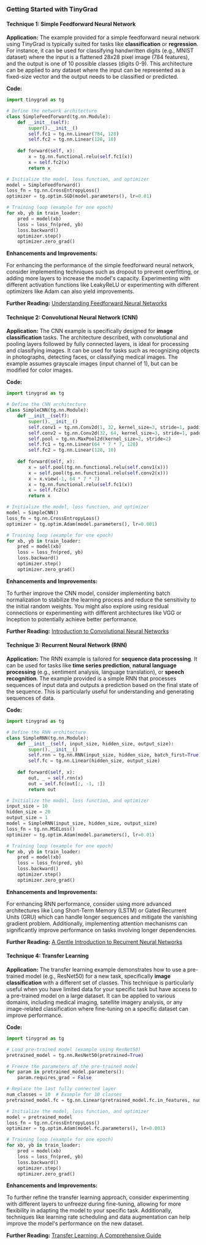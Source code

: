 ### Getting Started with TinyGrad

#### Technique 1: Simple Feedforward Neural Network

**Application:** The example provided for a simple feedforward neural network using TinyGrad is typically suited for tasks like **classification** or **regression**. For instance, it can be used for classifying handwritten digits (e.g., MNIST dataset) where the input is a flattened 28x28 pixel image (784 features), and the output is one of 10 possible classes (digits 0-9). This architecture can be applied to any dataset where the input can be represented as a fixed-size vector and the output needs to be classified or predicted.

**Code:**

```python
import tinygrad as tg

# Define the network architecture
class SimpleFeedforward(tg.nn.Module):
    def __init__(self):
        super().__init__()
        self.fc1 = tg.nn.Linear(784, 128)
        self.fc2 = tg.nn.Linear(128, 10)
    
    def forward(self, x):
        x = tg.nn.functional.relu(self.fc1(x))
        x = self.fc2(x)
        return x

# Initialize the model, loss function, and optimizer
model = SimpleFeedforward()
loss_fn = tg.nn.CrossEntropyLoss()
optimizer = tg.optim.SGD(model.parameters(), lr=0.01)

# Training loop (example for one epoch)
for xb, yb in train_loader:
    pred = model(xb)
    loss = loss_fn(pred, yb)
    loss.backward()
    optimizer.step()
    optimizer.zero_grad()
```

**Enhancements and Improvements:**

For enhancing the performance of the simple feedforward neural network, consider implementing techniques such as dropout to prevent overfitting, or adding more layers to increase the model's capacity. Experimenting with different activation functions like LeakyReLU or experimenting with different optimizers like Adam can also yield improvements.

**Further Reading:** [Understanding Feedforward Neural Networks](https://towardsdatascience.com/understanding-neural-networks-19020b758230)

#### Technique 2: Convolutional Neural Network (CNN)

**Application:** The CNN example is specifically designed for **image classification** tasks. The architecture described, with convolutional and pooling layers followed by fully connected layers, is ideal for processing and classifying images. It can be used for tasks such as recognizing objects in photographs, detecting faces, or classifying medical images. The example assumes grayscale images (input channel of 1), but can be modified for color images.

**Code:**

```python
import tinygrad as tg

# Define the CNN architecture
class SimpleCNN(tg.nn.Module):
    def __init__(self):
        super().__init__()
        self.conv1 = tg.nn.Conv2d(1, 32, kernel_size=3, stride=1, padding=1)
        self.conv2 = tg.nn.Conv2d(32, 64, kernel_size=3, stride=1, padding=1)
        self.pool = tg.nn.MaxPool2d(kernel_size=2, stride=2)
        self.fc1 = tg.nn.Linear(64 * 7 * 7, 128)
        self.fc2 = tg.nn.Linear(128, 10)
    
    def forward(self, x):
        x = self.pool(tg.nn.functional.relu(self.conv1(x)))
        x = self.pool(tg.nn.functional.relu(self.conv2(x)))
        x = x.view(-1, 64 * 7 * 7)
        x = tg.nn.functional.relu(self.fc1(x))
        x = self.fc2(x)
        return x

# Initialize the model, loss function, and optimizer
model = SimpleCNN()
loss_fn = tg.nn.CrossEntropyLoss()
optimizer = tg.optim.Adam(model.parameters(), lr=0.001)

# Training loop (example for one epoch)
for xb, yb in train_loader:
    pred = model(xb)
    loss = loss_fn(pred, yb)
    loss.backward()
    optimizer.step()
    optimizer.zero_grad()
```

**Enhancements and Improvements:**

To further improve the CNN model, consider implementing batch normalization to stabilize the learning process and reduce the sensitivity to the initial random weights. You might also explore using residual connections or experimenting with different architectures like VGG or Inception to potentially achieve better performance.

**Further Reading:** [Introduction to Convolutional Neural Networks](https://ujjwalkarn.me/2016/08/11/intuitive-explanation-convnets/)

#### Technique 3: Recurrent Neural Network (RNN)

**Application:** The RNN example is tailored for **sequence data processing**. It can be used for tasks like **time series prediction**, **natural language processing** (e.g., sentiment analysis, language translation), or **speech recognition**. The example provided is a simple RNN that processes sequences of input data and outputs a prediction based on the final state of the sequence. This is particularly useful for understanding and generating sequences of data.

**Code:**

```python
import tinygrad as tg

# Define the RNN architecture
class SimpleRNN(tg.nn.Module):
    def __init__(self, input_size, hidden_size, output_size):
        super().__init__()
        self.rnn = tg.nn.RNN(input_size, hidden_size, batch_first=True)
        self.fc = tg.nn.Linear(hidden_size, output_size)
    
    def forward(self, x):
        out, _ = self.rnn(x)
        out = self.fc(out[:, -1, :])
        return out

# Initialize the model, loss function, and optimizer
input_size = 10
hidden_size = 20
output_size = 1
model = SimpleRNN(input_size, hidden_size, output_size)
loss_fn = tg.nn.MSELoss()
optimizer = tg.optim.Adam(model.parameters(), lr=0.01)

# Training loop (example for one epoch)
for xb, yb in train_loader:
    pred = model(xb)
    loss = loss_fn(pred, yb)
    loss.backward()
    optimizer.step()
    optimizer.zero_grad()
```

**Enhancements and Improvements:**

For enhancing RNN performance, consider using more advanced architectures like Long Short-Term Memory (LSTM) or Gated Recurrent Units (GRU) which can handle longer sequences and mitigate the vanishing gradient problem. Additionally, implementing attention mechanisms can significantly improve performance on tasks involving longer dependencies.

**Further Reading:** [A Gentle Introduction to Recurrent Neural Networks](https://machinelearningmastery.com/gentle-introduction-recurrent-neural-networks/)

#### Technique 4: Transfer Learning

**Application:** The transfer learning example demonstrates how to use a pre-trained model (e.g., ResNet50) for a new task, specifically **image classification** with a different set of classes. This technique is particularly useful when you have limited data for your specific task but have access to a pre-trained model on a large dataset. It can be applied to various domains, including medical imaging, satellite imagery analysis, or any image-related classification where fine-tuning on a specific dataset can improve performance.

**Code:**

```python
import tinygrad as tg

# Load pre-trained model (example using ResNet50)
pretrained_model = tg.nn.ResNet50(pretrained=True)

# Freeze the parameters of the pre-trained model
for param in pretrained_model.parameters():
    param.requires_grad = False

# Replace the last fully connected layer
num_classes = 10  # Example for 10 classes
pretrained_model.fc = tg.nn.Linear(pretrained_model.fc.in_features, num_classes)

# Initialize the model, loss function, and optimizer
model = pretrained_model
loss_fn = tg.nn.CrossEntropyLoss()
optimizer = tg.optim.Adam(model.fc.parameters(), lr=0.001)

# Training loop (example for one epoch)
for xb, yb in train_loader:
    pred = model(xb)
    loss = loss_fn(pred, yb)
    loss.backward()
    optimizer.step()
    optimizer.zero_grad()
```

**Enhancements and Improvements:**

To further refine the transfer learning approach, consider experimenting with different layers to unfreeze during fine-tuning, allowing for more flexibility in adapting the model to your specific task. Additionally, techniques like learning rate scheduling and data augmentation can help improve the model's performance on the new dataset.

**Further Reading:** [Transfer Learning: A Comprehensive Guide](https://machinelearningmastery.com/transfer-learning-for-deep-learning/)

